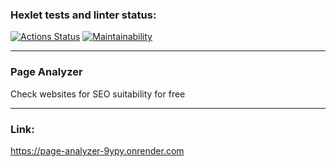 ### Hexlet tests and linter status:
[![Actions Status](https://github.com/blacksmokezip/python-project-83/workflows/hexlet-check/badge.svg)](https://github.com/blacksmokezip/python-project-83/actions)
[![Maintainability](https://api.codeclimate.com/v1/badges/730216f9a0a98b03b223/maintainability)](https://codeclimate.com/github/blacksmokezip/python-project-83/maintainability)

---

### Page Analyzer
Check websites for SEO suitability for free

___

### Link:
https://page-analyzer-9ypy.onrender.com